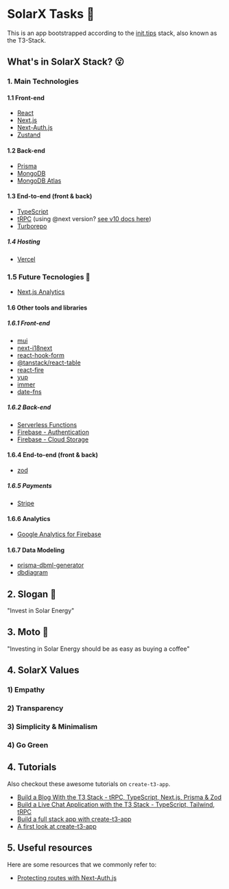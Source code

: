 # SolarX Tasks 🚀

This is an app bootstrapped according to the [init.tips](https://init.tips) stack, also known as the T3-Stack.

## What's in SolarX Stack? 😮

### 1. Main Technologies

#### 1.1 Front-end

- [React](https://reactjs.org/)
- [Next.js](https://nextjs.org/)
- [Next-Auth.js](https://next-auth.js.org)
- [Zustand](https://github.com/pmndrs/zustand)

#### 1.2 Back-end

- [Prisma](https://prisma.io)
- [MongoDB](https://www.mongodb.com/)
- [MongoDB Atlas](https://www.mongodb.com/atlas/database)

#### 1.3 End-to-end (front & back)

- [TypeScript](https://www.typescriptlang.org/)
- [tRPC](https://trpc.io) (using @next version? [see v10 docs here](https://trpc.io/docs/v10/))
- [Turborepo](https://turborepo.org/)

##### 1.4 Hosting

- [Vercel](https://vercel.com/)

### 1.5 Future Tecnologies 🤩

- [Next.js Analytics](https://nextjs.org/analytics)

#### 1.6 Other tools and libraries

##### 1.6.1 Front-end

- [mui](https://mui.com/)
- [next-i18next](https://www.i18next.com/)
- [react-hook-form](https://react-hook-form.com/)
- [@tanstack/react-table](https://github.com/tanstack/table)
- [react-fire](https://github.com/FirebaseExtended/reactfire)
- [yup](https://github.com/jquense/yup)
- [immer](https://immerjs.github.io/immer/)
- [date-fns](https://github.com/date-fns/date-fns)

##### 1.6.2 Back-end

- [Serverless Functions](https://vercel.com/docs/concepts/functions/serverless-functions)
- [Firebase - Authentication](https://firebase.google.com/docs/auth/)
- [Firebase - Cloud Storage](https://firebase.google.com/docs/storage/)

#### 1.6.4 End-to-end (front & back)

- [zod](https://github.com/colinhacks/zod)

##### 1.6.5 Payments

- [Stripe](https://stripe.com/)

#### 1.6.6 Analytics

- [Google Analytics for Firebase](https://firebase.google.com/products/analytics)

#### 1.6.7 Data Modeling

- [prisma-dbml-generator](https://github.com/notiz-dev/prisma-dbml-generator)
- [dbdiagram](https://dbdiagram.io/)

## 2. Slogan 📢

"Invest in Solar Energy"

## 3. Moto 🙊

"Investing in Solar Energy should be as easy as buying a coffee"

## 4. SolarX Values

### 1) Empathy

### 2) Transparency

### 3) Simplicity & Minimalism

### 4) Go Green

## 4. Tutorials

Also checkout these awesome tutorials on `create-t3-app`.

- [Build a Blog With the T3 Stack - tRPC, TypeScript, Next.js, Prisma & Zod](https://www.youtube.com/watch?v=syEWlxVFUrY)
- [Build a Live Chat Application with the T3 Stack - TypeScript, Tailwind, tRPC](https://www.youtube.com/watch?v=dXRRY37MPuk)
- [Build a full stack app with create-t3-app](https://www.nexxel.dev/blog/ct3a-guestbook)
- [A first look at create-t3-app](https://dev.to/ajcwebdev/a-first-look-at-create-t3-app-1i8f)

## 5. Useful resources

Here are some resources that we commonly refer to:

- [Protecting routes with Next-Auth.js](https://next-auth.js.org/configuration/nextjs#unstable_getserversession)

